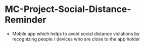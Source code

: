 # MC-Project-Social-Distance-Reminder
* Mobile app which helps to avoid social distance violations by recognizing 
people / devices who are close to the app holder
